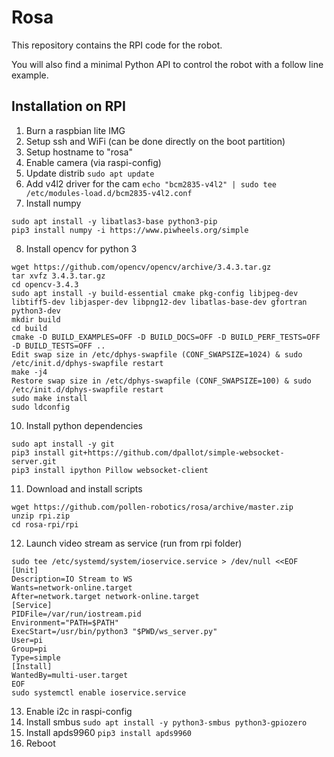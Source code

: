 # Rosa

This repository contains the RPI code for the robot.

You will also find a minimal Python API to control the robot with a follow line example.

## Installation on RPI

1. Burn a raspbian lite IMG
2. Setup ssh and WiFi (can be done directly on the boot partition)
3. Setup hostname to "rosa"
4. Enable camera (via raspi-config)
5. Update distrib ```sudo apt update```
6. Add v4l2 driver for the cam ```echo "bcm2835-v4l2" | sudo tee /etc/modules-load.d/bcm2835-v4l2.conf```
7. Install numpy
```
sudo apt install -y libatlas3-base python3-pip
pip3 install numpy -i https://www.piwheels.org/simple
```
8. Install opencv for python 3
```
wget https://github.com/opencv/opencv/archive/3.4.3.tar.gz
tar xvfz 3.4.3.tar.gz
cd opencv-3.4.3
sudo apt install -y build-essential cmake pkg-config libjpeg-dev libtiff5-dev libjasper-dev libpng12-dev libatlas-base-dev gfortran python3-dev
mkdir build
cd build
cmake -D BUILD_EXAMPLES=OFF -D BUILD_DOCS=OFF -D BUILD_PERF_TESTS=OFF -D BUILD_TESTS=OFF ..
Edit swap size in /etc/dphys-swapfile (CONF_SWAPSIZE=1024) & sudo /etc/init.d/dphys-swapfile restart
make -j4
Restore swap size in /etc/dphys-swapfile (CONF_SWAPSIZE=100) & sudo /etc/init.d/dphys-swapfile restart
sudo make install
sudo ldconfig
```
10. Install python dependencies
```
sudo apt install -y git
pip3 install git+https://github.com/dpallot/simple-websocket-server.git
pip3 install ipython Pillow websocket-client
```
11. Download and install scripts
```
wget https://github.com/pollen-robotics/rosa/archive/master.zip
unzip rpi.zip
cd rosa-rpi/rpi
```
12. Launch video stream as service (run from rpi folder)
```
sudo tee /etc/systemd/system/ioservice.service > /dev/null <<EOF
[Unit]
Description=IO Stream to WS
Wants=network-online.target
After=network.target network-online.target
[Service]
PIDFile=/var/run/iostream.pid
Environment="PATH=$PATH"
ExecStart=/usr/bin/python3 "$PWD/ws_server.py"
User=pi
Group=pi
Type=simple
[Install]
WantedBy=multi-user.target
EOF
sudo systemctl enable ioservice.service
```
13. Enable i2c in raspi-config
14. Install smbus ```sudo apt install -y python3-smbus python3-gpiozero```
15. Install apds9960 ```pip3 install apds9960```
16. Reboot

